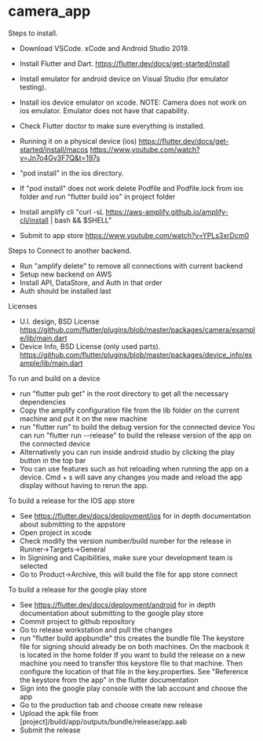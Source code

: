# camera_app


Steps to install.
- Download VSCode. xCode and Android Studio 2019.
- Install Flutter and Dart.
    https://flutter.dev/docs/get-started/install
- Install emulator for android device on Visual Studio (for emulator testing).
- Install ios device emulator on xcode.
NOTE: Camera does not work on ios emulator. Emulator does not have that capability.
- Check Flutter doctor to make sure everything is installed.
- Running it on a physical device (ios)
    https://flutter.dev/docs/get-started/install/macos
    https://www.youtube.com/watch?v=Jn7o4Gy3F7Q&t=197s
- "pod install" in the ios directory.
- If "pod install" does not work delete Podfile and Podfile.lock from ios folder and run "flutter build ios" in project folder 
- Install amplify cli
    "curl -sL https://aws-amplify.github.io/amplify-cli/install | bash && $SHELL"

- Submit to app store
    https://www.youtube.com/watch?v=YPLs3xrDcm0


Steps to Connect to another backend.
- Run "amplify delete" to remove all connections with current backend
- Setup new backend on AWS
- Install API, DataStore, and Auth in that order
- Auth should be installed last

Licenses
- U.I. design, BSD License
    https://github.com/flutter/plugins/blob/master/packages/camera/example/lib/main.dart
- Device Info, BSD License (only used parts).
    https://github.com/flutter/plugins/blob/master/packages/device_info/example/lib/main.dart

To run and build on a device
- run "flutter pub get" in the root directory to get all the necessary dependencies 
- Copy the amplify configuration file from the lib folder on the current machine and put it on the new machine
- run "flutter run" to build the debug version for the connected device
    You can run "flutter run --release" to build the release version of the app on the connected device
- Alternatively you can run inside android studio by clicking the play button in the top bar 
- You can use features such as hot reloading when running the app on a device. Cmd + s will save any changes 
    you made and reload the app display without having to rerun the app.
 
To build a release for the IOS app store
- See https://flutter.dev/docs/deployment/ios for in depth documentation about submitting to the appstore
- Open project in xcode 
- Check modify the version number/build number for the release in Runner->Targets->General
- In Signining and Capibilities, make sure your development team is selected
- Go to Product->Archive, this will build the file for app store connect

To build a release for the google play store
- See https://flutter.dev/docs/deployment/android for in depth documentation about submitting to the google play store
- Commit project to github repository 
- Go to release workstation and pull the changes
- run "flutter build appbundle" this creates the bundle file
    The keystore file for signing should already be on both machines. On the macbook it is located in the home folder
    If you want to build the release on a new machine you need to transfer this keystore file to that machine.
    Then configure the location of that file in the key.properties. See "Reference the keystore from the app" in the flutter documentation
- Sign into the google play console with the lab account and choose the app
- Go to the production tab and choose create new release
- Upload the apk file from [project]/build/app/outputs/bundle/release/app.aab
- Submit the release
